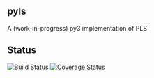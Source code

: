 pyls
----
A (work-in-progress) py3 implementation of PLS

## Status
[![Build Status](https://travis-ci.org/rmarkello/pyls.svg?branch=master)](https://travis-ci.org/rmarkello/pyls)
[![Coverage Status](https://coveralls.io/repos/github/rmarkello/pyls/badge.svg?branch=master)](https://coveralls.io/github/rmarkello/pyls?branch=master)